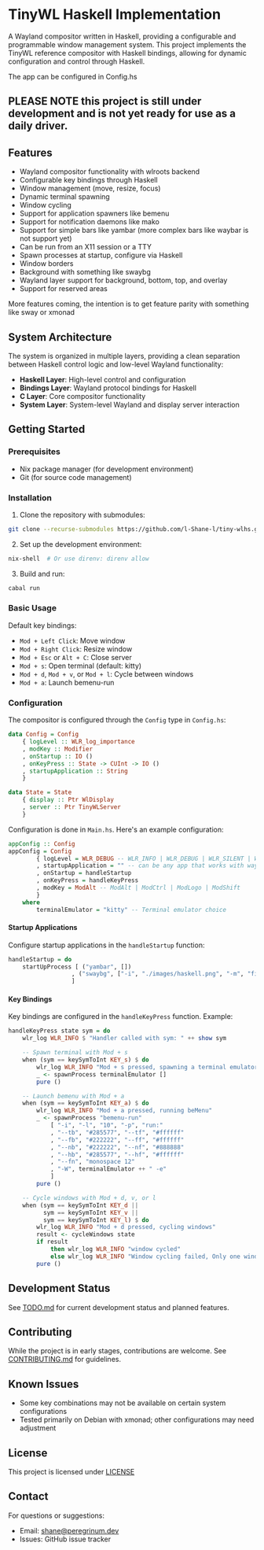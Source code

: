 # TinyWL Haskell Implementation

A Wayland compositor written in Haskell, providing a configurable and programmable window management system. This project implements the TinyWL reference compositor with Haskell bindings, allowing for dynamic configuration and control through Haskell.

The app can be configured in Config.hs

## PLEASE NOTE this project is still under development and is not yet ready for use as a daily driver.

## Features

- Wayland compositor functionality with wlroots backend
- Configurable key bindings through Haskell
- Window management (move, resize, focus)
- Dynamic terminal spawning
- Window cycling
- Support for application spawners like bemenu
- Support for notification daemons like mako
- Support for simple bars like yambar (more complex bars like waybar is not support yet)
- Can be run from an X11 session or a TTY
- Spawn processes at startup, configure via Haskell
- Window borders
- Background with something like swaybg
- Wayland layer support for background, bottom, top, and overlay
- Support for reserved areas

More features coming, the intention is to get feature parity with something like sway or xmonad

## System Architecture

The system is organized in multiple layers, providing a clean separation between Haskell control logic and low-level Wayland functionality:

- **Haskell Layer**: High-level control and configuration
- **Bindings Layer**: Wayland protocol bindings for Haskell
- **C Layer**: Core compositor functionality
- **System Layer**: System-level Wayland and display server interaction

## Getting Started

### Prerequisites

- Nix package manager (for development environment)
- Git (for source code management)

### Installation

1. Clone the repository with submodules:

```bash
git clone --recurse-submodules https://github.com/l-Shane-l/tiny-wlhs.git
```

2. Set up the development environment:

```bash
nix-shell  # Or use direnv: direnv allow
```

3. Build and run:

```bash
cabal run
```

### Basic Usage

Default key bindings:

- `Mod + Left Click`: Move window
- `Mod + Right Click`: Resize window
- `Mod + Esc` or `Alt + C`: Close server
- `Mod + s`: Open terminal (default: kitty)
- `Mod + d`, `Mod + v`, or `Mod + l`: Cycle between windows
- `Mod + a`: Launch bemenu-run

### Configuration

The compositor is configured through the `Config` type in `Config.hs`:

```haskell
data Config = Config
    { logLevel :: WLR_log_importance
    , modKey :: Modifier
    , onStartup :: IO ()
    , onKeyPress :: State -> CUInt -> IO ()
    , startupApplication :: String
    }

data State = State
    { display :: Ptr WlDisplay
    , server :: Ptr TinyWLServer
    }
```

Configuration is done in `Main.hs`. Here's an example configuration:

```haskell
appConfig :: Config
appConfig = Config
        { logLevel = WLR_DEBUG -- WLR_INFO | WLR_DEBUG | WLR_SILENT | WLR_ERROR
        , startupApplication = "" -- can be any app that works with wayland
        , onStartup = handleStartup
        , onKeyPress = handleKeyPress
        , modKey = ModAlt -- ModAlt | ModCtrl | ModLogo | ModShift
        }
    where
        terminalEmulator = "kitty" -- Terminal emulator choice
```

#### Startup Applications

Configure startup applications in the `handleStartup` function:

```haskell
handleStartup = do
    startUpProcess [ ("yambar", [])
                  , ("swaybg", ["-i", "./images/haskell.png", "-m", "fill"])
                  ]
```

#### Key Bindings

Key bindings are configured in the `handleKeyPress` function. Example:

```haskell
handleKeyPress state sym = do
    wlr_log WLR_INFO $ "Handler called with sym: " ++ show sym

    -- Spawn terminal with Mod + s
    when (sym == keySymToInt KEY_s) $ do
        wlr_log WLR_INFO "Mod + s pressed, spawning a terminal emulator"
        _ <- spawnProcess terminalEmulator []
        pure ()

    -- Launch bemenu with Mod + a
    when (sym == keySymToInt KEY_a) $ do
        wlr_log WLR_INFO "Mod + a pressed, running beMenu"
        _ <- spawnProcess "bemenu-run"
            [ "-i", "-l", "10", "-p", "run:"
            , "--tb", "#285577", "--tf", "#ffffff"
            , "--fb", "#222222", "--ff", "#ffffff"
            , "--nb", "#222222", "--nf", "#888888"
            , "--hb", "#285577", "--hf", "#ffffff"
            , "--fn", "monospace 12"
            , "-W", terminalEmulator ++ " -e"
            ]
        pure ()

    -- Cycle windows with Mod + d, v, or l
    when (sym == keySymToInt KEY_d ||
          sym == keySymToInt KEY_v ||
          sym == keySymToInt KEY_l) $ do
        wlr_log WLR_INFO "Mod + d pressed, cycling windows"
        result <- cycleWindows state
        if result
            then wlr_log WLR_INFO "window cycled"
            else wlr_log WLR_INFO "Window cycling failed, Only one window"
        pure ()
```

## Development Status

See [TODO.md](TODO.md) for current development status and planned features.

## Contributing

While the project is in early stages, contributions are welcome. See [CONTRIBUTING.md](CONTRIBUTING.md) for guidelines.

## Known Issues

- Some key combinations may not be available on certain system configurations
- Tested primarily on Debian with xmonad; other configurations may need adjustment

## License

This project is licensed under [LICENSE](LICENSE)

## Contact

For questions or suggestions:

- Email: shane@peregrinum.dev
- Issues: GitHub issue tracker
